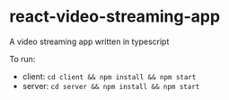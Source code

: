 # react-video-streaming-app

A video streaming app written in typescript

To run:

- client: `cd client && npm install && npm start`
- server: `cd server && npm install && npm start`
